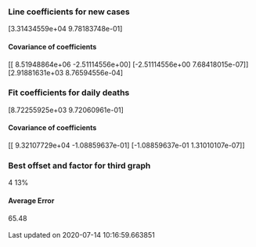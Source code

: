<h3>Line coefficients for new cases</h3>
[3.31434559e+04 9.78183748e-01]
<h4>Covariance of coefficients</h4>
[[ 8.51948864e+06 -2.51114556e+00]
 [-2.51114556e+00  7.68418015e-07]] [2.91881631e+03 8.76594556e-04]
<h3>Fit coefficients for daily deaths</h3>
[8.72255925e+03 9.72060961e-01]
<h4>Covariance of coefficients</h4>
[[ 9.32107729e+04 -1.08859637e-01]
 [-1.08859637e-01  1.31010107e-07]] <br/>
<h3>Best offset and factor for third graph</h3>
4 13%
<h4>Average Error</h4>
65.48
<br /><br />Last updated on 2020-07-14 10:16:59.663851
